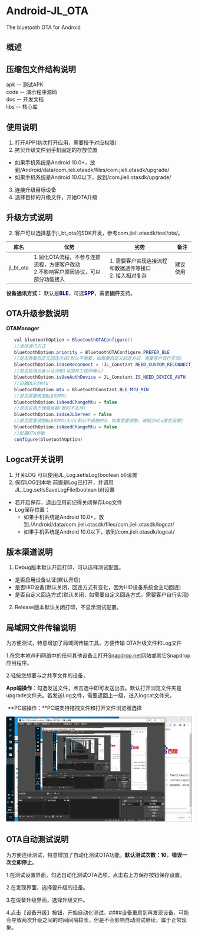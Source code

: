 # Android-JL_OTA
The bluetooth OTA for Android

概述
------------
 ## 压缩包文件结构说明
  apk -- 测试APK<br>
  code -- 演示程序源码<br>
  doc -- 开发文档<br>
  libs -- 核心库<br>


## 使用说明
1. 打开APP(初次打开应用，需要授予对应权限)
2. 拷贝升级文件到手机固定的存放位置<br>
  * 如果手机系统是Android 10.0+，放到/Android/data/com.jieli.otasdk/files/com.jieli.otasdk/upgrade/<br>
  * 如果手机系统是Android 10.0以下，放到/com.jieli.otasdk/upgrade/
3. 连接升级目标设备
4. 选择目标的升级文件，开始OTA升级

## 升级方式说明
2. 客户可以选择基于jl_bt_ota的SDK开发，参考com.jieli.otasdk/tool/ota/。


| 库名 | 优势  | 劣势 | 备注 |
| --- | --- | --- | --- |
| jl_bt_ota | 1.固化OTA流程，不参与连接流程，方便客户改动<br> 2.不影响客户原因协议，可以部分功能接入 | 1. 需要客户实现连接流程和数据透传等接口 <br> 2. 接入相对复杂 | 建议使用 |


**设备通讯方式：** 默认是<strong style="color:#00008D">BLE</strong>，可选<strong style="color:#00008D">SPP</strong>，需要**固件**支持。

## OTA升级参数说明

**OTAManager**
```java
   val bluetoothOption = BluetoothOTAConfigure()
   //选择通讯方式
   bluetoothOption.priority = BluetoothOTAConfigure.PREFER_BLE
   //是否需要自定义回连方式(默认不需要，如需要自定义回连方式，需要客户自行实现)
   bluetoothOption.isUseReconnect = !JL_Constant.NEED_CUSTOM_RECONNECT_WAY
   //是否启用设备认证流程(与固件工程师确认)
   bluetoothOption.isUseAuthDevice = JL_Constant.IS_NEED_DEVICE_AUTH
   //设置BLE的MTU
   bluetoothOption.mtu = BluetoothConstant.BLE_MTU_MIN
   //是否需要改变BLE的MTU
   bluetoothOption.isNeedChangeMtu = false
   //是否启用杰理服务器(暂时不支持)
   bluetoothOption.isUseJLServer = false
   //是否需要调整BLE的MTU大小(默认不调整MTU，如果需要调整，请配合mtu属性设置)
   bluetoothOption.isNeedChangeMtu = false
   //配置OTA参数
   configure(bluetoothOption)
```

## Logcat开关说明

1. 开关LOG 可以使用JL_Log.setIsLog(boolean bl)设置
2. 保存LOG到本地 前提是Log已打开，并调用JL_Log.setIsSaveLogFile(boolean bl)设置
  * 若开启保存，退出应用前记得关闭保存Log文件
  * Log保存位置：
    * 如果手机系统是Android 10.0+，放到./Android/data/com.jieli.otasdk/files/com.jieli.otasdk/logcat/
    * 如果手机系统是Android 10.0以下，放到/com.jieli.otasdk/logcat/
    
## 版本渠道说明

1. Debug版本默认开启打印，可以选择测试配置。
  * 是否启用设备认证(默认开启)
  * 是否HID设备(默认关闭，回连方式有变化，因为HID设备系统会主动回连)
  *  是否自定义回连方式(默认关闭，如需要自定义回连方式，需要客户自行实现)
2. Release版本默认关闭打印，不显示测试配置。

## 局域网文件传输说明

为方便测试，特意增加了局域网传输工具。方便传输 OTA升级文件和Log文件

1.在您本地WiFi网络中的任何其他设备上打开[Snapdrop.net](https://snapdrop.net/)网站或其它Snapdrop应用程序。

2.轻按您想要与之共享文件的设备，

​	**App端操作**：勾选发送文件，点击选中即可发送出去。默认打开浏览文件夹是upgrade文件夹。若发送Log文件，需要返回上一级，进入logcat文件夹。

​	**PC端操作：**PC端支持拖拽文件和打开文件浏览器选择

![](doc\局域网传输演示.gif)

## OTA自动测试说明

为方便连续测试，特意增加了自动化测试OTA功能。**默认测试次数：10**，**错误一次立即停止**。

1.在测试设置界面，勾选自动化测试OTA选项，点击右上方保存按钮保存设置。

2.在发现界面，选择要升级的设备。

3.在设备升级界面，选择升级文件。

4.点击【设备升级】按钮，开始自动化测试。####设备重启到再发现设备，可能会导致两次升级之间的时间间隔较长，但是不会影响自动测试继续，属于正常现象。